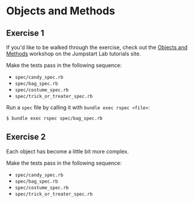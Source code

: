 # Objects and Methods

## Exercise 1

If you'd like to be walked through the exercise, check out the [Objects and Methods](http://tutorials.jumpstartlab.com/academy/workshops/objects_and_methods.html) workshop on the Jumpstart Lab tutorials site.

Make the tests pass in the following sequence:

* `spec/candy_spec.rb`
* `spec/bag_spec.rb`
* `spec/costume_spec.rb`
* `spec/trick_or_treater_spec.rb`

Run a `spec` file by calling it with `bundle exec rspec <file>`:

```bash
$ bundle exec rspec spec/bag_spec.rb
```

## Exercise 2

Each object has become a little bit more complex.

Make the tests pass in the following sequence:

* `spec/candy_spec.rb`
* `spec/bag_spec.rb`
* `spec/costume_spec.rb`
* `spec/trick_or_treater_spec.rb`
